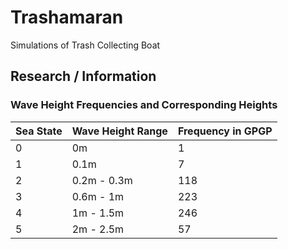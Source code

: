 # Trashamaran
Simulations of Trash Collecting Boat
## Research / Information
### Wave Height Frequencies and Corresponding Heights
| Sea State | Wave Height Range | Frequency in GPGP |
| --- | --- | --- |
| 0 | 0m | 1 |
| 1 | 0.1m | 7 |
| 2 | 0.2m - 0.3m | 118 |
| 3 | 0.6m - 1m | 223 |
| 4 | 1m - 1.5m | 246 |
| 5 | 2m - 2.5m | 57 |